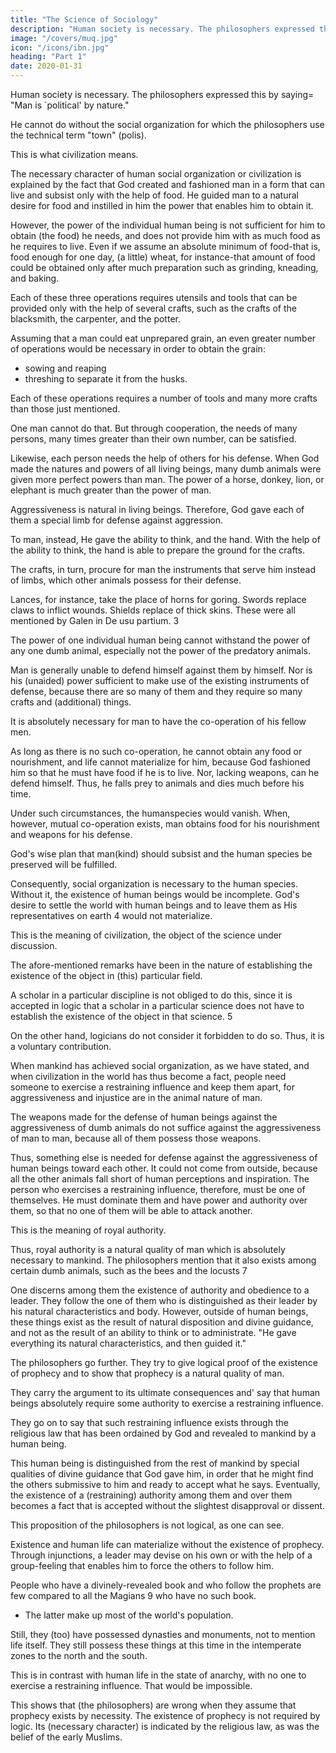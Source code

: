 ```yaml
---
title: "The Science of Sociology"
description: "Human society is necessary. The philosophers expressed this by saying that Man is 'political' by nature."
image: "/covers/muq.jpg"
icon: "/icons/ibn.jpg"
heading: "Part 1"
date: 2020-01-31
---
```


<!-- FIRST PREFATORY DISCUSSION -->

Human society is necessary. The philosophers expressed this by saying= "Man is `political' by nature." 


He cannot do without the social organization for which the philosophers use the technical term "town" (polis).

This is what civilization means. 

The necessary character of human social organization or civilization is explained by the fact that God created and fashioned man in a form that can live and subsist only with the help of food. He guided man to a natural desire for food and instilled in him the power that enables him to obtain it.

However, the power of the individual human being is not sufficient for him to obtain (the food) he needs, and does not provide him with as much food as he requires to live. Even if we assume an absolute minimum of food-that is, food enough for one day, (a little) wheat, for instance-that amount of food could be obtained only after much preparation such as grinding, kneading, and baking. 

Each of these three operations requires utensils and tools that can be provided only with the help of several crafts, such as the crafts of the blacksmith, the carpenter, and the potter. 

Assuming that a man could eat unprepared grain, an even greater number of operations would be necessary in order to obtain the grain: 
- sowing and reaping
- threshing to separate it from the husks<!--  of the ear -->. 

Each of these operations requires a number of tools and many more crafts than those just mentioned. 

One man cannot do that. <!-- It is beyond the power of one man alone to do all that, or (even) part of it, by himself. Thus, he cannot do without a combination of many powers from among his fellow beings, if he is to obtain food for himself and for them. --> But through cooperation, the needs of many persons, many times greater than their own number, can be satisfied. 

Likewise, each person needs the help of others for his defense.  When God made the natures and powers of all living beings, many dumb animals were given more perfect powers than man. The power of a horse, donkey, lion, or elephant is much greater than the power of man.

<!-- so is the power of a donkey or an ox. The power of a lion or an elephant is many times greater than the power of (man). -->

Aggressiveness is natural in living beings. Therefore, God gave each of them a special limb for defense against aggression. 

To man, instead, He gave the ability to think, and the hand.  With the help of the ability to think, the hand is able to prepare the ground for the crafts. 

The crafts, in turn, procure for man the instruments that serve him instead of limbs, which other animals possess for their defense. 

Lances, for instance, take the place of horns for goring. Swords replace claws to inflict wounds. Shields replace of thick skins. These were all mentioned by Galen in De usu partium. 3

The power of one individual human being cannot withstand the power of any one dumb animal, especially not the power of the predatory animals. 

Man is generally unable to defend himself against them by himself. Nor is his (unaided) power sufficient to make use of the existing instruments of defense, because there are so many of them and they require so many crafts and (additional) things. 

It is absolutely necessary for man to have the co-operation of his fellow men. 

As long as there is no such co-operation, he cannot obtain any food or nourishment, and life cannot materialize for him, because God fashioned him so that he must have food if he is to live. Nor, lacking weapons, can he defend himself. Thus, he falls prey to animals and dies much before his time. 

Under such circumstances, the humanspecies would vanish. When, however, mutual co-operation exists, man obtains food for his nourishment and weapons for his defense. 

God's wise plan that man(kind) should subsist and the human species be preserved will be fulfilled.

Consequently, social organization is necessary to the human species. Without it, the existence of human beings would be incomplete. God's desire to settle the world with human beings and to leave them as His representatives on earth 4 would
not materialize. 

This is the meaning of civilization, the object of the science under discussion.

The afore-mentioned remarks have been in the nature of establishing the existence of the object in (this) particular field. 

A scholar in a particular discipline is not obliged to do this, since it is accepted in logic that a scholar in a particular science does not have to establish the existence of the object in that science. 5 

On the other hand, logicians do not consider it forbidden to do so. Thus, it is a voluntary contribution.


When mankind has achieved social organization, as we have stated, and when civilization in the world has thus become a fact, people need someone to exercise a restraining influence and keep them apart, for aggressiveness and injustice are in the animal nature of man. 

The weapons made for the defense of human beings against the aggressiveness of dumb animals do not suffice against the
aggressiveness of man to man, because all of them possess those weapons. 

Thus, something else is needed for defense against the aggressiveness of human beings toward each other. It could not come from outside, because all the other animals fall short of human perceptions and inspiration. The person who exercises a restraining influence, therefore, must be one of themselves. He must dominate them and have power and authority over them, so that no one of them will be able to attack another. 

This is the meaning of royal authority.

Thus, royal authority is a natural quality of man which is absolutely necessary to mankind. The philosophers mention that it also exists among certain dumb animals, such as the bees and the locusts 7 

One discerns among them the existence of authority and obedience to a leader. They follow the one of them who is distinguished as their leader by his natural characteristics and body. However, outside of human beings, these things exist as the result of natural disposition and divine guidance, and not as the result of an ability to think or to administrate. "He gave everything its natural characteristics, and then guided it."

The philosophers go further. They try to give logical proof of the existence of prophecy and to show that prophecy is a natural quality of man. 

They carry the argument to its ultimate consequences and' say that human beings absolutely require some authority to exercise a restraining influence.

They go on to say that such restraining influence exists through the religious law that has been ordained by God and revealed to mankind by a human being.

This human being is distinguished from the rest of mankind by special qualities of divine guidance that God gave him, in order that he might find the others submissive to him and ready to accept what he says. Eventually, the existence of a (restraining) authority among them and over them becomes a fact that is accepted without the slightest disapproval or dissent.

This proposition of the philosophers is not logical, as one can see. 

Existence and human life can materialize without the existence of prophecy. Through injunctions, a leader may devise on his own or with the help of a group-feeling that enables him to force the others to follow him<!--  wherever he wants to go -->. 

People who have a divinely-revealed book and who follow the prophets are few compared to all the Magians 9 who have no such  book. 
- The latter make up most of the world's population.

Still, they (too) have possessed dynasties and monuments, not to mention life itself. They still possess these things at this time in the intemperate zones to the north and the south.

This is in contrast with human life in the state of anarchy, with no one to exercise a restraining influence. That would be impossible.

This shows that (the philosophers) are wrong when they assume that prophecy exists by necessity. The existence of prophecy is not required by logic. Its (necessary character) is indicated by the religious law, as was the belief of the early
Muslims.
